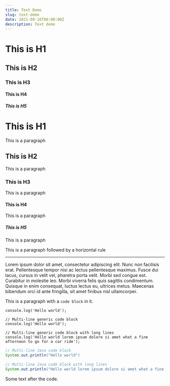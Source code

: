 ```yaml
---
title: Text Demo
slug: text-demo
date: 2021-09-16T00:00:00Z
description: Text demo
---
```


# This is H1
## This is H2
### This is H3
#### This is H4
##### This is H5

# This is H1
This is a paragraph
## This is H2
This is a paragraph
### This is H3
This is a paragraph
#### This is H4
This is a paragraph
##### This is H5
This is a paragraph

This is a paragraph followed by a horizontal rule

---

Lorem ipsum dolor sit amet, consectetur adipiscing elit. Nunc non facilisis erat. Pellentesque tempor nisi ac lectus pellentesque maximus. Fusce dui lacus, cursus in velit vel, pharetra porta velit. Morbi sed congue est. Curabitur in molestie leo. Morbi viverra felis quis sagittis condimentum. Quisque in enim consequat, luctus lectus eu, ultrices metus. Maecenas bibendum orci id ante fringilla, sit amet finibus nisl ullamcorper.

This is a paragraph with a `code block` in it.

```
console.log('Hello world');
```

```
// Multi-line generic code block
console.log('Hello world');
```

```
// Multi-line generic code block with long lines
console.log('Hello world lorem ipsum dolore si amet what a fine afternoon to go for a car ride');
```

```java
// Multi-line Java code block
System.out.println("Hello world")
```

```java
// Multi-line Java code block with long lines
System.out.println("Hello world lorem ipsum dolore si amet what a fine afternoon to go for a car ride")
```

Some text after the code.
